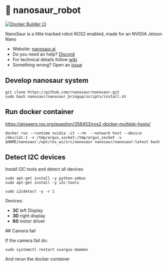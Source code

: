 # :sauropod: nanosaur_robot

[![Docker Builder CI](https://github.com/rnanosaur/nanosaur_robot/actions/workflows/docker-image.yml/badge.svg)](https://github.com/rnanosaur/nanosaur_robot/actions/workflows/docker-image.yml)

NanoSaur is a little tracked robot ROS2 enabled, made for an NVIDIA Jetson Nano

* Website: [nanosaur.ai](https://nanosaur.ai)
* Do you need an help? [Discord](https://discord.gg/NSrC52P5mw)
* For technical details follow [wiki](https://github.com/rnanosaur/nanosaur/wiki)
* Something wrong? Open an [issue](https://github.com/rnanosaur/nanosaur/issues)

## Develop nanosaur system
```
git clone https://github.com/rnanosaur/nanosaur.git
sudo bash nanosaur/nanosaur_bringup/scripts/install.sh
```

## Run docker container

https://answers.ros.org/question/358453/ros2-docker-multiple-hosts/

```
docker run --runtime nvidia -it --rm  --network host --device /dev/i2c-1 -v /tmp/argus_socket:/tmp/argus_socket -v $HOME/nanosaur:/opt/ros_ws/src/nanosaur nanosaur/nanosaur:latest bash
```

## Detect I2C devices

Install I2C tools and detect all devices

```
sudo apt-get install -y python-smbus
sudo apt-get install -y i2c-tools
```

```
sudo i2cdetect -y -r 1
```

Devices:
* **3C** left Display
* **3D** right display
* **60** motor driver

## Camera fail

If the camera fail do:

```
sudo systemctl restart nvargus-daemon
```

And rerun the docker container
